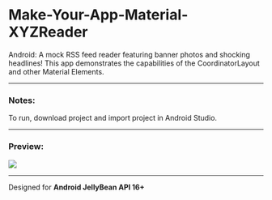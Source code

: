 # Make-Your-App-Material-XYZReader
Android: A mock RSS feed reader featuring banner photos and shocking headlines! This app demonstrates the capabilities of the CoordinatorLayout and other Material Elements.
***

### Notes:
To run, download project and import project in Android Studio.

***

### Preview:

![](http://i.imgur.com/ij4CTcG.gif)

***

Designed for <b>Android JellyBean API 16+</b>
